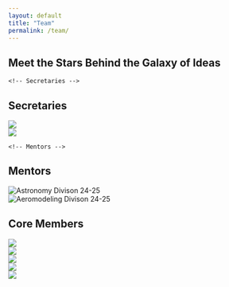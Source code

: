 ```yaml
---
layout: default
title: "Team"
permalink: /team/
---
```


<section class="team-section">
  <div class="container">
    <div class="team-intro text-center">
  <h1 class="glow-heading">
    Meet the Stars Behind the Galaxy of Ideas
  </h1>
</div>

    <!-- Secretaries -->
<div class="team-group text-center">
      <h2 class="section-heading"> Secretaries </h2>
      <div class="team-row">
        <div class="team-card">
          <img src="/assets/img/team/3.jpg"  />
        </div>
        <div class="team-card">
          <img src="/assets/img/team/2.jpg"  />
        </div>
      </div>
    </div>

    <!-- Mentors -->
<div class="team-group text-center">
      <h2 class="section-heading">Mentors</h2>
      <div class="team-row">
        <div class="team-card badge-border">
          <img src="/assets/img/team/m1.jpg" alt="Astronomy Divison 24-25" />
        </div>
        <div class="team-card badge-border">
          <img src="/assets/img/team/m2.jpg" alt="Aeromodeling Divison 24-25" />
        </div>
      </div>
    </div>
<div class="team-group text-center">
  <h2 class="section-heading">Core Members</h2>
  <div class="core-gallery">
    <!-- Top Row: a, b, c -->
    <div class="core-row">
      <div class="core-photo-wrapper"><img src="/assets/img/team/4.jpg" /></div>
      <div class="core-photo-wrapper"><img src="/assets/img/team/8.jpg"  /></div>
      <div class="core-photo-wrapper"><img src="/assets/img/team/6.jpg"  /></div>
    </div>
    <!-- Bottom Row: d between a & b, e between b & c -->
    <div class="offset-row">
      <div class="core-photo-wrapper"><img src="/assets/img/team/5.jpg"  /></div>
      <div class="core-photo-wrapper"><img src="/assets/img/team/7.jpg" /></div>
    </div>
  </div>
</div>




  </div>
</section>
<!-- Image Modal for full view -->
<div id="imageModal" class="image-modal" style="display:none;">
  <span class="modal-close">&times;</span>
  <img class="modal-content" id="modalImg" alt="Full View" />
  <div id="modalCaption"></div>
</div>

<script>
  document.addEventListener('DOMContentLoaded', () => {
    const modal = document.getElementById('imageModal');
    const modalImg = document.getElementById('modalImg');
    const captionText = document.getElementById('modalCaption');
    const closeBtn = modal.querySelector('.modal-close');

    document.querySelectorAll('.team-section img').forEach(img => {
      img.style.cursor = 'pointer';

      img.addEventListener('click', () => {
        modal.style.display = 'flex';
        modalImg.src = img.src;
        captionText.textContent = img.alt || '';
      });
    });

    closeBtn.addEventListener('click', () => {
      modal.style.display = 'none';
    });

    modal.addEventListener('click', e => {
      if (e.target === modal) {
        modal.style.display = 'none';
      }
    });

    document.addEventListener('keydown', e => {
      if (e.key === 'Escape' && modal.style.display === 'flex') {
        modal.style.display = 'none';
      }
    });
  });
</script>
